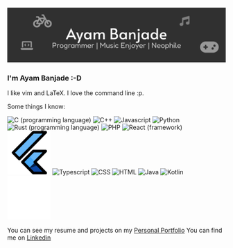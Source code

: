 ![banner-github](https://raw.githubusercontent.com/BrainTeazer/BrainTeazer/893ccaf8cdc27878fde21f2c6efc0f73f5755433/assests/banner-github.svg)

### I'm Ayam Banjade :-D

I like vim and LaTeX. I love the command line :p.

Some things I know:

<p float="left">
  <img alt="C (programming language)" title="C (programming language)" src="./assests/c.png" width="100" />
  <img alt="C++" title="C++" src="./assests/cpp.png" width="100" />
  <img alt="Javascript" title="Javascript" src="./assests/js.png" width="100" />
  <img alt="Python" title="Python" src="./assests/python.png" width="100" />
  <img alt="Rust (programming language)" title="Rust (programming language)" src="./assests/rust.png" width="100" />
  <img alt="PHP" title="PHP" src="./assests/php.png" width="100" />
  <img alt="React (framework)" title="React (framework)" src="./assests/react.png" width="100" />
  <img alt="Flutter (programming language)" title="Flutter (programming language)" src="./assests/flutter.png" width="100" />
  <img alt="Typescript" title="Typescript" src="./assests/typescript.png" width="100" />
  <img alt="CSS" title="CSS" src="./assests/css.png" width="100" />
  <img alt="HTML" title="HTML" src="./assests/html.png" width="100" />
  <img alt="Java" title="Java" src="./assests/java.png" width="100" />
  <img alt="Kotlin" title="Kotlin" src="./assests/kotlin.png" width="100" />
  <img alt="Next.js" title="Next.js" src="./assests/nextjs.png" width="100" />
</p>

You can see my resume and projects on my [Personal Portfolio](https://brainteazer.github.io/)
You can find me on [Linkedin](https://www.linkedin.com/in/ayambanjade)
